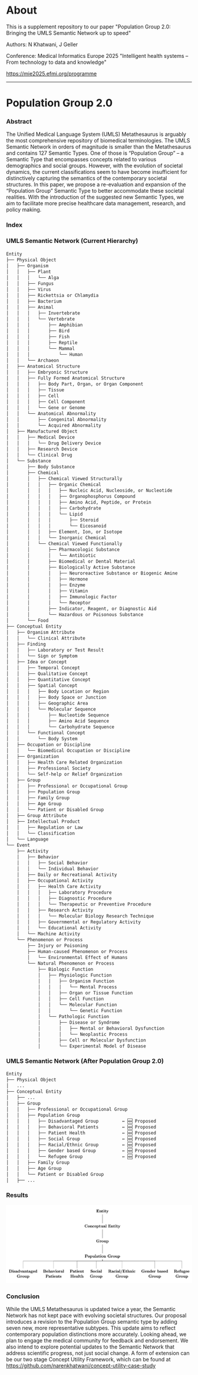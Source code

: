 # About 
This is a supplement repository to our paper "Population Group 2.0: Bringing the UMLS Semantic Network up to speed"

Authors: N Khatwani, J Geller

Conference: Medical Informatics Europe 2025 "Intelligent health systems – From technology to data and knowledge" 

https://mie2025.efmi.org/programme

--------------------------------------
# Population Group 2.0

### Abstract
The Unified Medical Language System (UMLS) Metathesaurus is
arguably the most comprehensive repository of biomedical terminologies. The
UMLS Semantic Network in orders of magnitude is smaller than the Metathesaurus
and contains 127 Semantic Types. One of those is “Population Group” – a Semantic
Type that encompasses concepts related to various demographics and social groups.
However, with the evolution of societal dynamics, the current classifications seem
to have become insufficient for distinctively capturing the semantics of the
contemporary societal structures. In this paper, we propose a re-evaluation and
expansion of the “Population Group” Semantic Type to better accommodate these
societal realities. With the introduction of the suggested new Semantic Types, we
aim to facilitate more precise healthcare data management, research, and policy
making.

### Index

### UMLS Semantic Network (Current Hierarchy)
```
Entity
├── Physical Object
│   ├── Organism
│   │   ├── Plant
│   │   │   └── Alga
│   │   ├── Fungus
│   │   ├── Virus
│   │   ├── Rickettsia or Chlamydia
│   │   ├── Bacterium
│   │   ├── Animal
│   │   │   ├── Invertebrate
│   │   │   └── Vertebrate
│   │   │       ├── Amphibian
│   │   │       ├── Bird
│   │   │       ├── Fish
│   │   │       ├── Reptile
│   │   │       └── Mammal
│   │   │           └── Human
│   │   └── Archaeon
│   ├── Anatomical Structure
│   │   ├── Embryonic Structure
│   │   ├── Fully Formed Anatomical Structure
│   │   │   ├── Body Part, Organ, or Organ Component
│   │   │   ├── Tissue
│   │   │   ├── Cell
│   │   │   ├── Cell Component
│   │   │   └── Gene or Genome
│   │   └── Anatomical Abnormality
│   │       ├── Congenital Abnormality
│   │       └── Acquired Abnormality
│   ├── Manufactured Object
│   │   ├── Medical Device
│   │   │   └── Drug Delivery Device
│   │   ├── Research Device
│   │   └── Clinical Drug
│   └── Substance
│       ├── Body Substance
│       ├── Chemical
│       │   ├── Chemical Viewed Structurally
│       │   │   ├── Organic Chemical
│       │   │   │   ├── Nucleic Acid, Nucleoside, or Nucleotide
│       │   │   │   ├── Organophosphorus Compound
│       │   │   │   ├── Amino Acid, Peptide, or Protein
│       │   │   │   ├── Carbohydrate
│       │   │   │   └── Lipid
│       │   │   │       ├── Steroid
│       │   │   │       └── Eicosanoid
│       │   │   ├── Element, Ion, or Isotope
│       │   │   └── Inorganic Chemical
│       │   └── Chemical Viewed Functionally
│       │       ├── Pharmacologic Substance
│       │       │   └── Antibiotic
│       │       ├── Biomedical or Dental Material
│       │       ├── Biologically Active Substance
│       │       │   ├── Neuroreactive Substance or Biogenic Amine
│       │       │   ├── Hormone
│       │       │   ├── Enzyme
│       │       │   ├── Vitamin
│       │       │   ├── Immunologic Factor
│       │       │   └── Receptor
│       │       ├── Indicator, Reagent, or Diagnostic Aid
│       │       └── Hazardous or Poisonous Substance
│       └── Food
├── Conceptual Entity
│   ├── Organism Attribute
│   │   └── Clinical Attribute
│   ├── Finding
│   │   ├── Laboratory or Test Result
│   │   └── Sign or Symptom
│   ├── Idea or Concept
│   │   ├── Temporal Concept
│   │   ├── Qualitative Concept
│   │   ├── Quantitative Concept
│   │   ├── Spatial Concept
│   │   │   ├── Body Location or Region
│   │   │   ├── Body Space or Junction
│   │   │   ├── Geographic Area
│   │   │   └── Molecular Sequence
│   │   │       ├── Nucleotide Sequence
│   │   │       ├── Amino Acid Sequence
│   │   │       └── Carbohydrate Sequence
│   │   └── Functional Concept
│   │       └── Body System
│   ├── Occupation or Discipline
│   │   └── Biomedical Occupation or Discipline
│   ├── Organization
│   │   ├── Health Care Related Organization
│   │   ├── Professional Society
│   │   └── Self-help or Relief Organization
│   ├── Group
│   │   ├── Professional or Occupational Group
│   │   ├── Population Group
│   │   ├── Family Group
│   │   ├── Age Group
│   │   └── Patient or Disabled Group
│   ├── Group Attribute
│   ├── Intellectual Product
│   │   ├── Regulation or Law
│   │   └── Classification
│   └── Language
└── Event
    ├── Activity
    │   ├── Behavior
    │   │   ├── Social Behavior
    │   │   └── Individual Behavior
    │   ├── Daily or Recreational Activity
    │   ├── Occupational Activity
    │   │   ├── Health Care Activity
    │   │   │   ├── Laboratory Procedure
    │   │   │   ├── Diagnostic Procedure
    │   │   │   └── Therapeutic or Preventive Procedure
    │   │   ├── Research Activity
    │   │   │   └── Molecular Biology Research Technique
    │   │   ├── Governmental or Regulatory Activity
    │   │   └── Educational Activity
    │   └── Machine Activity
    └── Phenomenon or Process
        ├── Injury or Poisoning
        ├── Human-caused Phenomenon or Process
        │   └── Environmental Effect of Humans
        └── Natural Phenomenon or Process
            ├── Biologic Function
            │   ├── Physiologic Function
            │   │   ├── Organism Function
            │   │   │   └── Mental Process
            │   │   ├── Organ or Tissue Function
            │   │   ├── Cell Function
            │   │   └── Molecular Function
            │   │       └── Genetic Function
            │   └── Pathologic Function
            │       ├── Disease or Syndrome
            │       │   ├── Mental or Behavioral Dysfunction
            │       │   └── Neoplastic Process
            │       ├── Cell or Molecular Dysfunction
            │       └── Experimental Model of Disease
```
            
### UMLS Semantic Network (After Population Group 2.0)

```
Entity
├── Physical Object
│   ...
├── Conceptual Entity
│   ├── ...
│   ├── Group
│   │   ├── Professional or Occupational Group
│   │   ├── Population Group
│   │   │   ├── Disadvantaged Group         ← 🆕 Proposed
│   │   │   ├── Behavioral Patients         ← 🆕 Proposed
│   │   │   ├── Patient Health              ← 🆕 Proposed
│   │   │   ├── Social Group                ← 🆕 Proposed
│   │   │   ├── Racial/Ethnic Group         ← 🆕 Proposed
│   │   │   ├── Gender based Group          ← 🆕 Proposed
│   │   │   └── Refugee Group               ← 🆕 Proposed
│   │   ├── Family Group
│   │   ├── Age Group
│   │   └── Patient or Disabled Group
│   ├── ...
```

### Results
![Population Group 2.0](https://github.com/narenkhatwani/population-group-2.0/blob/main/img/tree.png?raw=true)

### Conclusion

While the UMLS Metathesaurus is updated twice a year, the Semantic Network has not kept pace with evolving societal structures. Our proposal introduces a revision to the Population Group semantic type by adding seven new, more representative subtypes. This update aims to reflect contemporary population distinctions more accurately. Looking ahead, we plan to engage the medical community for feedback and endorsement. We also intend to explore potential updates to the Semantic Network that address scientific progress, not just social change. A form of extension can be our two stage Concept Utility Framework, which can be found at https://github.com/narenkhatwani/concept-utility-case-study
